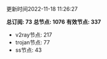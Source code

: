 更新时间2022-11-18 11:26:27

**总订阅: 73**
**总节点: 1076**
**有效节点: 337**
- v2ray节点: 217
- trojan节点: 77
- ss节点: 43
